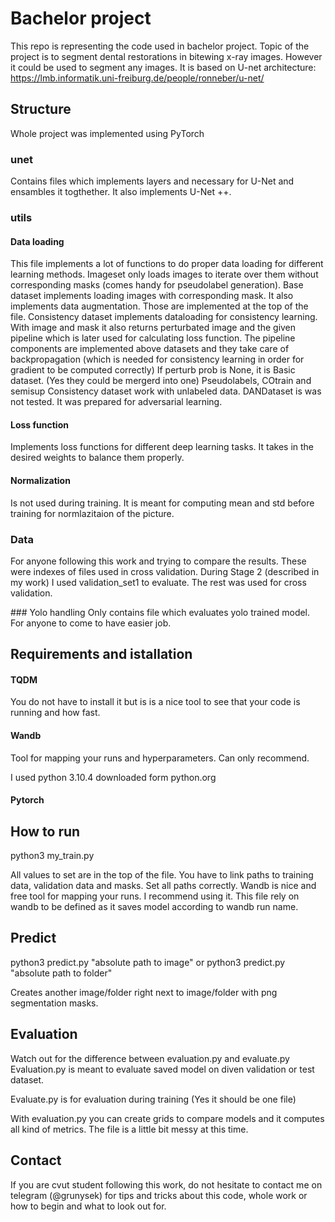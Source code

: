 # Bachelor project
This repo is representing the code used in bachelor project. Topic of the project is to segment dental restorations in bitewing x-ray images. However it could be used to segment any images.
It is based on U-net architecture: https://lmb.informatik.uni-freiburg.de/people/ronneber/u-net/

## Structure
Whole project was implemented using PyTorch
### unet
Contains files which implements layers and necessary for U-Net and ensambles it togthether. It also implements U-Net ++.

### utils

#### Data loading
This file implements a lot of functions to do proper data loading for different learning methods. Imageset only loads images to iterate over them without corresponding masks (comes handy for pseudolabel generation).
Base dataset implements loading images with corresponding mask. It also implements data augmentation. Those are implemented at the top of the file.
Consistency dataset implements dataloading for consistency learning. With image and mask it also returns perturbated image and the given pipeline which
is later used for calculating loss function. The pipeline components are implemented above datasets and they take care of backpropagation (which is needed for consistency learning in order for gradient to be computed correctly)
If perturb prob is None, it is Basic dataset. (Yes they could be mergerd into one)
Pseudolabels, COtrain and semisup Consistency dataset work with unlabeled data.
DANDataset is was not tested. It was prepared for adversarial learning.

#### Loss function
Implements loss functions for different deep learning tasks. It takes in the desired weights to balance them properly.

#### Normalization 
Is not used during training. It is meant for computing mean and std before training for normlazitaion of the picture.

### Data
For anyone following this work and trying to compare the results. These were indexes of files used in cross validation. During Stage 2 (described in my work) I used validation_set1 to evaluate. The rest was used for cross validation.

### Yolo handling
Only contains file which evaluates yolo trained model. For anyone to come to have easier job.

## Requirements and istallation
#### TQDM
You do not have to install it but is is a nice tool to see that your code is running and how fast. 

#### Wandb
Tool for mapping your runs and hyperparameters. Can only recommend.

I used python 3.10.4 downloaded form python.org

#### Pytorch

## How to run
python3 my_train.py

All values to set are in the top of the file. You have to link paths to training data, validation data and masks. Set all paths correctly. Wandb is nice and free tool for mapping your runs. I recommend using it. This file rely on wandb to be defined as it saves model according to wandb run name.

## Predict
python3 predict.py "absolute path to image"
or 
python3 predict.py "absolute path to folder"

Creates another image/folder right next to image/folder with png segmentation masks.

## Evaluation
Watch out for the difference between evaluation.py and evaluate.py
Evaluation.py is meant to evaluate saved model on diven validation or test dataset.

Evaluate.py is for evaluation during training
(Yes it should be one file)

With evaluation.py you can create grids to compare models and it computes all kind of metrics. The file is a little bit messy at this time.


## Contact
If you are cvut student following this work, do not hesitate to contact me on telegram (@grunysek) for tips and tricks about this code, whole work or how to begin and what to look out for.

